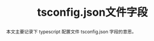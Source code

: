 ---
title: tsconfig.json文件字段
createTime: 2022-05-25 10:10
updateTime: 2023-09-03 19:47
tags: ts
abstract: 本文主要记录下 typescript 配置文件 tsconfig.json 字段的意思。
---